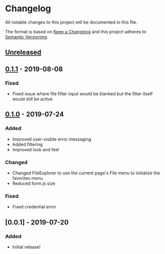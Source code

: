 # Changelog
All notable changes to this project will be documented in this file.

The format is based on [Keep a Changelog](http://keepachangelog.com/en/1.0.0/)
and this project adheres to [Semantic Versioning](http://semver.org/spec/v2.0.0.html).

## [Unreleased]
## [0.1.1] - 2019-08-08
### Fixed
- Fixed issue where file filter input would be blanked but the filter itself would still be active

## [0.1.0] - 2019-07-24
### Added

- Improved user-visible error messaging
- Added filtering
- Improved look and feel

### Changed

- Changed FileExplorer to use the current page's File menu to initialize the favorites menu
- Reduced form.js size

### Fixed

- Fixed credential error

## [0.0.1] - 2019-07-20
### Added
- Initial release!

[Unreleased]: https://github.com/OSC/ood_js_filepicker/compare/v0.1.1...HEAD
[0.1.1]: https://github.com/OSC/ood_js_filepicker/compare/v0.1.0...v0.1.1
[0.1.0]: https://github.com/OSC/ood_js_filepicker/compare/v0.0.1...v0.1.0